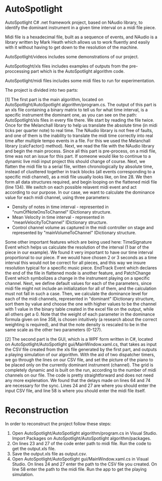 # AutoSpotlight
AutoSpotlight C# .net framework project, based on NAudio library, to identify the dominant instrument in a given time interval on a midi file piece.

Midi file is a hexadecimal file, built as a sequence of events, and NAudio is a library written by Mark Heath which allows us to work fluently and easily with it without having to get down to the resolution of the machine.

AutoSpotlight/videos includes some demonstrations of our project.

AutoSpotloght/xls files includes examples of outputs from the pre-proccessing part which is the AutoSpotlight algorithm code.

AutoSpotlight/midi files includes some midi files to run for experimentation.

The project is divided into two parts: 

[1] The first part is the main algorithm, located on AutoSpotlight/AutoSpotlight algorithm/program.cs. The output of this part is an xls file containing a binary matrix to tell us for what time interval, is a specific instrument the dominant one, as you can see on the path: AutoSpotlight/xls files in every file there.
We start by reading the file twice. Once for the Melanchall library to help us translate the absolute time (in midi ticks per quarter note) to real time. The NAudio library is not free of faults, and one of them is the inability to translate the midi time correctly into real time after multiple tempo events in a file. For this we used the Melanchall library (calcFactor() method). Next, we read the file with the NAudio library and begin the main process. Since all this part is pre-process, on a midi file, time was not an issue for this part. If someone would like to continue to a dynamic live midi input project this should change of course.
Next, we flatten the midi file to a serial file, written chronologically by absolute time, instead of clusttered together in track blocks (all events corresponding to a specific midi channel), as a midi file usually looks like, on line 28. We then form all data structures required, and begin looping on the flattened midi file (line 134). We switch on each possible relavent midi event and act according to our purpose. In our case, we want to calculate the dominance value for each midi channel, using three parameters: 
  * Density of notes in time interval - represented in "numOfNoteOnsToChannel" IDictionary structure.
  * Mean Velocity in time interval - represented in "meanVelocityToChannel" IDictionary structure.
  * Control channel volume as captured in the midi controller on stage and represented by "mainVolumeToChannel" IDictionary structure.

Some other important features which are being used here: TimeSignature Event which helps us calculate the resolution of the interval (1 bar of the piece in our example). We found it very important to have our time interval proportional to our piece. If we would have chosen 2 or 3 seconds as a time interval this would not be correct for all pieces, and this way we insure resolution typical for a specific music piece. EndTrack Event which declares the end of the file in flattened mode is another feature, and PatchChange Event which symbolizes a change in the instrument playing on a specific channel.
Next, we define default values for each of the parameters, since midi file might not include an initialization for all of them, and the calculation must not fall in such a case. Then, we calculate the dominance level for each of the midi channels, represented in "dominant" IDictionary structure, sort them by value and choose the one with higher values to be the channel with 1 value in the binary table created in the excel file on the output, while all others get a 0.
Note that the weight of each parameter in the dominance formula given on line 358, is chosen intuitively (a research about the correct weighting is required), and that the note density is rescaled to be in the same scale as the other two parameters (0-127).

[2] The second part is the GUI, which is a WPF form written in C#, located on AutoSpotlight/AutoSpotlight gui/MainWindow.xaml.cs, that takes as input the CSV file created from the xls file generated by the first part, and outputs a playing simulation of our algorithm. With the aid of two dispatcher timers, we go through the lines on our CSV file, and set the picture of the piano to be placed only on the currently dominant instrument (channel). The grid is completely dynamic and is built on the run, according to the number of midi channels on our file. The code is pretty straightforward  and does not need any more explenation. We found that the delays made on lines 64 and 74 are necessary for the sync. Lines 24 and 27 are where you should enter the input CSV file, and line 58 is where you should enter the midi file itself.

# Reconstruction

In order to reconstruct the project follow these steps:

1. Open AutoSpotlight/AutoSpotlight algorithm/program.cs in Visual Studio. Import Packages on AutoSpotlight/AutoSpotlight algorithm/packages.
2. On lines 23 and 27 of the code enter path to midi file. Run the code to get the output.xls file.
3. Save the output.xls file as output.csv.
4. Open AutoSpotlight/AutoSpotlight gui/MainWindow.xaml.cs in Visual Studio. On lines 24 and 27 enter the path to the CSV file you created. On line 58 enter the path to the midi file. Run the app to get the playing simulation.
 
